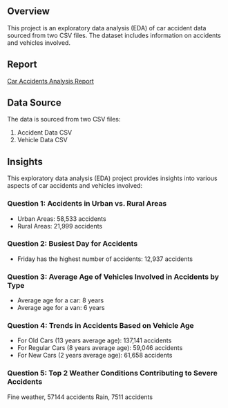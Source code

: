 ## Overview
This project is an exploratory data analysis (EDA) of car accident data sourced from two CSV files. The dataset includes information on accidents and vehicles involved.

##  Report
[Car Accidents Analysis Report](car%20accidents%20Report.pdf)

## Data Source
The data is sourced from two CSV files:
1. Accident Data CSV
2. Vehicle Data CSV

## Insights
This exploratory data analysis (EDA) project provides insights into various aspects of car accidents and vehicles involved:

### Question 1: Accidents in Urban vs. Rural Areas
- Urban Areas: 58,533 accidents
- Rural Areas: 21,999 accidents

### Question 2: Busiest Day for Accidents
- Friday has the highest number of accidents: 12,937 accidents

### Question 3: Average Age of Vehicles Involved in Accidents by Type
- Average age for a car: 8 years
- Average age for a van: 6 years

### Question 4: Trends in Accidents Based on Vehicle Age
- For Old Cars (13 years average age): 137,141 accidents
- For Regular Cars (8 years average age): 59,046 accidents
- For New Cars (2 years average age): 61,658 accidents

### Question 5: Top 2 Weather Conditions Contributing to Severe Accidents
Fine weather, 57144 accidents
 Rain,  7511 accidents
